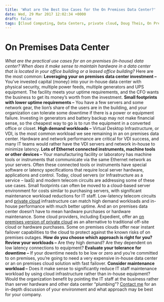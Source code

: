```yaml
---
title: 'What are the Best Use Cases for the On Premises Data Center?'
date: Wed, 29 Mar 2017 12:02:34 +0000
draft: false
tags: [Cloud Computing, Data Centers, private cloud, Doug Theis, On Premises Cloud]
---
```


On Premises Data Center
=======================

_What are the practical use cases for an on premises (in-house) data center? When does it make sense to maintain hardware in a data center that is located in your office building or a leased office building?_ Here are the most common: **Leveraging your on premises data center investment –** You’ve invested capital (money) into your in-house data center with physical security, multiple power feeds, multiple generators and UPS equipment. The facility meets your uptime requirements, and the CFO wants the business to get its money’s worth from the investment. **Small footprints with lower uptime requirements –** You have a few servers and some network gear, the lion’s share of the users are in the building, and your organization can tolerate some downtime if there is a power or equipment failure. Investing in generators and battery backup may not make financial sense, so the cheapest way to go is to run the equipment in a converted office or closet. **High demand workloads –** Virtual Desktop Infrastructure, or VDI, is the most common workload we see remaining in an on premises data center. Hardware and network performance are critical for VDI success, and many IT teams would rather have the VDI servers and network in-house to minimize latency. **Lots of Ethernet connected instruments, machine tools or other devices –** Your manufacturing facility or laboratory has machine tools or instruments that communicate via the same Ethernet network as your servers. Often these connected tools or instruments have special software or latency specifications that require local server hardware, applications and control. Today, cloud servers (or Infrastructure as a service – IaaS) and modern telecom circuits are addressing some of these use cases. Small footprints can often be moved to a cloud-based server environment for costs similar to purchasing servers, with significant maintenance workload reductions for IT staff. Low-latency telecom circuits and [private cloud](https://www.expedient.com/services/infrastructure-as-a-service/cloud/private-cloud-computing/) infrastructure can match high demand workloads and in-house performance with much better uptime. And an on premises data center doesn’t have to mean hardware purchases or hardware maintenance. Some cloud providers, including Expedient, offer an [on premises version of private cloud](https://www.expedient.com/services/infrastructure-as-a-service/cloud/on-site-private-cloud-with-draas/) as an alternative to traditional off-site cloud or hardware purchases. Some on premises clouds offer near instant failover capabilities to the cloud to protect against the known risks of on premises outages. **How do you choose which approach is right for you?** **Review your workloads –** Are they high demand? Are they dependent on low latency connections to equipment? **Evaluate your tolerance for downtime –** If your downtime needs to be low or zero and you’re committed to on premises, you’re going to need a very expensive in-house data center or an on premises cloud solution with fast failover. **Consider maintenance workload –** Does it make sense to significantly reduce IT staff maintenance workload by using cloud infrastructure rather than in-house equipment? Would the organization benefit by pointing the IT staff at the business rather than server hardware and other data center “plumbing”? [Contact me](https://www.expedient.com/lets-talk/) for an in-depth discussion of your environment and what approach may be best for your company.